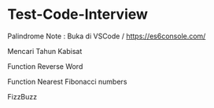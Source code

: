 # Test-Code-Interview

Palindrome
Note : Buka di VSCode / https://es6console.com/

Mencari Tahun Kabisat

Function Reverse Word

Function Nearest Fibonacci numbers

FizzBuzz




